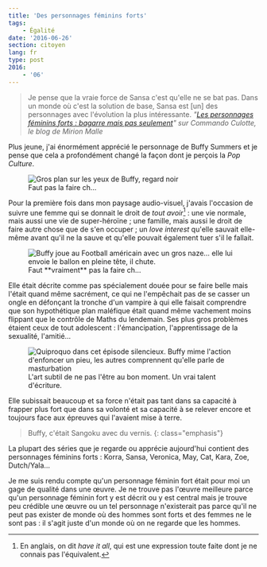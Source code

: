 ```yaml
---
title: 'Des personnages féminins forts'
tags:
    - Égalité
date: '2016-06-26'
section: citoyen
lang: fr
type: post
2016:
    - '06'
---
```


> Je pense que la vraie force de Sansa c'est qu'elle ne se bat pas. Dans un monde où c'est la solution de base, Sansa est [un] des personnages avec l'évolution la plus intéressante.
> <cite>"[Les personnages féminins forts : bagarre mais pas seulement](http://www.mirionmalle.com/2015/06/les-personnages-feminins-forts-bagarre.html)" sur Commando Culotte, le blog de Mirion Malle</cite>

Plus jeune, j'ai énormément apprécié le personnage de Buffy Summers et je pense que cela a profondément changé la façon dont je perçois la <i lang="en">Pop Culture</i>.

<!-- more -->

<figure>
  <img src="/assets/images/2016-06-26/1.gif" alt="Gros plan sur les yeux de Buffy, regard noir" />
  <figcaption>Faut pas la faire ch…</figcaption>
</figure>

Pour la première fois dans mon paysage audio-visuel, j'avais l'occasion de suivre une femme qui se donnait le droit de _tout avoir_[^hia] : une vie normale, mais aussi une vie de super-héroïne ; une famille, mais aussi le droit de faire autre chose que de s'en occuper ; un <i lang="en">love interest</i> qu'elle sauvait elle-même avant qu'il ne la sauve et qu'elle pouvait également tuer s'il le fallait.

<figure>
  <img src="/assets/images/2016-06-26/2.gif" alt="Buffy joue au Football américain avec un gros naze… elle lui envoie le ballon en pleine tête, il chute." />
  <figcaption>Faut **vraiment** pas la faire ch…</figcaption>
</figure>

Elle était décrite comme pas spécialement douée pour se faire belle mais l'était quand même sacrément, ce qui ne l'empêchait pas de se casser un ongle en défonçant la tronche d'un vampire à qui elle faisait comprendre que son hypothétique plan maléfique était quand même vachement moins flippant que le contrôle de Maths du lendemain. Ses plus gros problèmes étaient ceux de tout adolescent : l'émancipation, l'apprentissage de la sexualité, l'amitié…

<figure>
  <img src="/assets/images/2016-06-26/3.gif" alt="Quiproquo dans cet épisode silencieux. Buffy mime l'action d'enfoncer un pieu, les autres comprennent qu'elle parle de masturbation" />
  <figcaption>L'art subtil de ne pas l'être au bon moment. Un vrai talent d'écriture.</figcaption>
</figure>

Elle subissait beaucoup et sa force n'était pas tant dans sa capacité à frapper plus fort que dans sa volonté et sa capacité à se relever encore et toujours face aux épreuves qui l'avaient mise à terre.

> Buffy, c'était Sangoku avec du vernis.
{: class="emphasis"}

La plupart des séries que je regarde ou apprécie aujourd'hui contient des personnages féminins forts : Korra, Sansa, Veronica, May, Cat, Kara, Zoe, Dutch/Yala…

Je me suis rendu compte qu'un personnage féminin fort était pour moi un gage de qualité dans une œuvre. Je ne trouve pas l'œuvre meilleure parce qu'un personnage féminin fort y est décrit ou y est central mais je trouve peu crédible une œuvre ou un tel personnage n'existerait pas parce qu'il ne peut pas exister de monde où des hommes sont forts et des femmes ne le sont pas : il s'agit juste d'un monde où on ne regarde que les hommes.

[^hia]: En anglais, on dit <i lang="en">have it all</i>, qui est une expression toute faite dont je ne connais pas l'équivalent.
